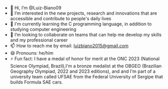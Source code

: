 - 👋 Hi, I’m @Luiz-Biano09
- 👀 I’m interested in the new projects, research and innovations that are accessible and contribute to people's daily lives 
- 🌱 I'm currently learning the C programming language, in addition to studying computer engineering
- 👣 I’m looking to collaborate on teams that can help me develop my skills and my professional career 
- 📫 How to reach me by email: luizbiano2015@gmail.com
- 😄 Pronouns: he/him
- ⚡ Fun fact: I have a medal of honor for merit at the ONC 2023 (National Science Olympiad, Brazil),I'm a bronze medalist at the OBGEO (Brazilian Geography Olympiad, 2022 and 2023 editions), and and I'm part of a university team called UFSAE from the Federal University of Sergipe that builds Formula SAE cars. 


<!---
Luiz-Biano09/Luiz-Biano09 is a ✨ special ✨ repository because its `README.md` (this file) appears on your GitHub profile.
You can click the Preview link to take a look at your changes.
--->
